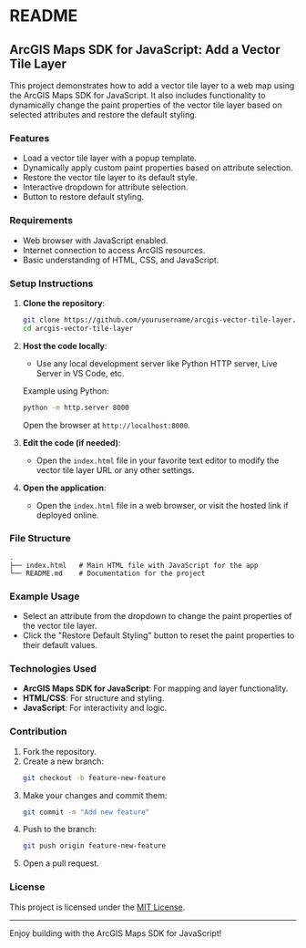 # README

## ArcGIS Maps SDK for JavaScript: Add a Vector Tile Layer

This project demonstrates how to add a vector tile layer to a web map using the ArcGIS Maps SDK for JavaScript. It also includes functionality to dynamically change the paint properties of the vector tile layer based on selected attributes and restore the default styling.

### Features

- Load a vector tile layer with a popup template.
- Dynamically apply custom paint properties based on attribute selection.
- Restore the vector tile layer to its default style.
- Interactive dropdown for attribute selection.
- Button to restore default styling.

### Requirements

- Web browser with JavaScript enabled.
- Internet connection to access ArcGIS resources.
- Basic understanding of HTML, CSS, and JavaScript.

### Setup Instructions

1. **Clone the repository**:

   ```bash
   git clone https://github.com/yourusername/arcgis-vector-tile-layer.git
   cd arcgis-vector-tile-layer
   ```

2. **Host the code locally**:
   - Use any local development server like Python HTTP server, Live Server in VS Code, etc.

   Example using Python:
   ```bash
   python -m http.server 8000
   ```

   Open the browser at `http://localhost:8000`.

3. **Edit the code (if needed)**:
   - Open the `index.html` file in your favorite text editor to modify the vector tile layer URL or any other settings.

4. **Open the application**:
   - Open the `index.html` file in a web browser, or visit the hosted link if deployed online.

### File Structure

```plaintext
.
├── index.html   # Main HTML file with JavaScript for the app
└── README.md    # Documentation for the project
```

### Example Usage

- Select an attribute from the dropdown to change the paint properties of the vector tile layer.
- Click the "Restore Default Styling" button to reset the paint properties to their default values.

### Technologies Used

- **ArcGIS Maps SDK for JavaScript**: For mapping and layer functionality.
- **HTML/CSS**: For structure and styling.
- **JavaScript**: For interactivity and logic.

### Contribution

1. Fork the repository.
2. Create a new branch:
   ```bash
   git checkout -b feature-new-feature
   ```
3. Make your changes and commit them:
   ```bash
   git commit -m "Add new feature"
   ```
4. Push to the branch:
   ```bash
   git push origin feature-new-feature
   ```
5. Open a pull request.

### License

This project is licensed under the [MIT License](LICENSE).

---

Enjoy building with the ArcGIS Maps SDK for JavaScript!
